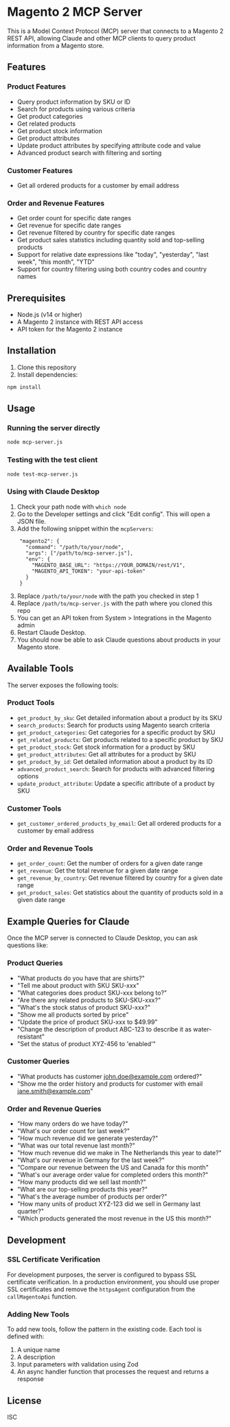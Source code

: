 # Magento 2 MCP Server

This is a Model Context Protocol (MCP) server that connects to a Magento 2 REST API, allowing Claude and other MCP clients to query product information from a Magento store.

## Features

### Product Features
- Query product information by SKU or ID
- Search for products using various criteria
- Get product categories
- Get related products
- Get product stock information
- Get product attributes
- Update product attributes by specifying attribute code and value
- Advanced product search with filtering and sorting

### Customer Features
- Get all ordered products for a customer by email address

### Order and Revenue Features
- Get order count for specific date ranges
- Get revenue for specific date ranges
- Get revenue filtered by country for specific date ranges
- Get product sales statistics including quantity sold and top-selling products
- Support for relative date expressions like "today", "yesterday", "last week", "this month", "YTD"
- Support for country filtering using both country codes and country names

## Prerequisites

- Node.js (v14 or higher)
- A Magento 2 instance with REST API access
- API token for the Magento 2 instance

## Installation

1. Clone this repository
2. Install dependencies:

```bash
npm install
```

## Usage

### Running the server directly

```bash
node mcp-server.js
```

### Testing with the test client

```bash
node test-mcp-server.js
```

### Using with Claude Desktop

1. Check your path node with `which node`
2. Go to the Developer settings and click "Edit config". This will open a JSON file.
3. Add the following snippet within the `mcpServers`:

```
    "magento2": {
      "command": "/path/to/your/node",
      "args": ["/path/to/mcp-server.js"],
      "env": {
        "MAGENTO_BASE_URL": "https://YOUR_DOMAIN/rest/V1",
        "MAGENTO_API_TOKEN": "your-api-token"
      }
    }
```

3. Replace `/path/to/your/node` with the path you checked in step 1
4. Replace `/path/to/mcp-server.js` with the path where you cloned this repo
5. You can get an API token from System > Integrations in the Magento admin
6. Restart Claude Desktop.
7. You should now be able to ask Claude questions about products in your Magento store.

## Available Tools

The server exposes the following tools:

### Product Tools
- `get_product_by_sku`: Get detailed information about a product by its SKU
- `search_products`: Search for products using Magento search criteria
- `get_product_categories`: Get categories for a specific product by SKU
- `get_related_products`: Get products related to a specific product by SKU
- `get_product_stock`: Get stock information for a product by SKU
- `get_product_attributes`: Get all attributes for a product by SKU
- `get_product_by_id`: Get detailed information about a product by its ID
- `advanced_product_search`: Search for products with advanced filtering options
- `update_product_attribute`: Update a specific attribute of a product by SKU

### Customer Tools
- `get_customer_ordered_products_by_email`: Get all ordered products for a customer by email address

### Order and Revenue Tools
- `get_order_count`: Get the number of orders for a given date range
- `get_revenue`: Get the total revenue for a given date range
- `get_revenue_by_country`: Get revenue filtered by country for a given date range
- `get_product_sales`: Get statistics about the quantity of products sold in a given date range

## Example Queries for Claude

Once the MCP server is connected to Claude Desktop, you can ask questions like:

### Product Queries
- "What products do you have that are shirts?"
- "Tell me about product with SKU SKU-xxx"
- "What categories does product SKU-xxx belong to?"
- "Are there any related products to SKU-SKU-xxx?"
- "What's the stock status of product SKU-xxx?"
- "Show me all products sorted by price"
- "Update the price of product SKU-xxx to $49.99"
- "Change the description of product ABC-123 to describe it as water-resistant"
- "Set the status of product XYZ-456 to 'enabled'"

### Customer Queries
- "What products has customer john.doe@example.com ordered?"
- "Show me the order history and products for customer with email jane.smith@example.com"

### Order and Revenue Queries
- "How many orders do we have today?"
- "What's our order count for last week?"
- "How much revenue did we generate yesterday?"
- "What was our total revenue last month?"
- "How much revenue did we make in The Netherlands this year to date?"
- "What's our revenue in Germany for the last week?"
- "Compare our revenue between the US and Canada for this month"
- "What's our average order value for completed orders this month?"
- "How many products did we sell last month?"
- "What are our top-selling products this year?"
- "What's the average number of products per order?"
- "How many units of product XYZ-123 did we sell in Germany last quarter?"
- "Which products generated the most revenue in the US this month?"


## Development

### SSL Certificate Verification

For development purposes, the server is configured to bypass SSL certificate verification. In a production environment, you should use proper SSL certificates and remove the `httpsAgent` configuration from the `callMagentoApi` function.

### Adding New Tools

To add new tools, follow the pattern in the existing code. Each tool is defined with:

1. A unique name
2. A description
3. Input parameters with validation using Zod
4. An async handler function that processes the request and returns a response

## License

ISC
